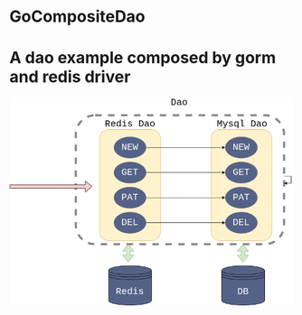 # GoCompositeDao

A dao example composed by gorm and redis driver
===

![introduce](introduce.png?raw=true)